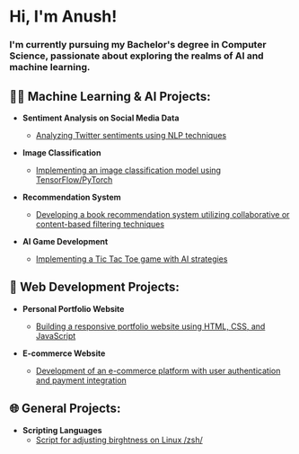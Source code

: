 <h1>Hi, I'm Anush! <br/>
  
<h3>I'm currently pursuing my Bachelor's degree in Computer Science, passionate about exploring the realms of AI and machine learning.</h3>

<h2>👨‍💻 Machine Learning & AI Projects:</h2>

- <b>Sentiment Analysis on Social Media Data</b>
  - [Analyzing Twitter sentiments using NLP techniques](https://github.com/anushbareyan/...)

- <b>Image Classification</b>
  - [Implementing an image classification model using TensorFlow/PyTorch](https://github.com/anushbareyan/...)

- <b>Recommendation System</b>
  - [Developing a book recommendation system utilizing collaborative or content-based filtering techniques](https://github.com/anushbareyan/...)

- <b>AI Game Development</b>
  - [Implementing a Tic Tac Toe game with AI strategies](https://github.com/anushbareyan/...)

<h2>🔧 Web Development Projects:</h2>

- <b>Personal Portfolio Website</b>
  - [Building a responsive portfolio website using HTML, CSS, and JavaScript](https://github.com/anushbareyan/...)

- <b>E-commerce Website</b>
  - [Development of an e-commerce platform with user authentication and payment integration](https://github.com/anushbareyan/...)
 
<h2>🌐 General Projects:</h2>

- <b>Scripting Languages</b>
  - [Script for adjusting birghtness on Linux /zsh/](https://github.com/anushbareyan/birghtnesschangeonlinux)
